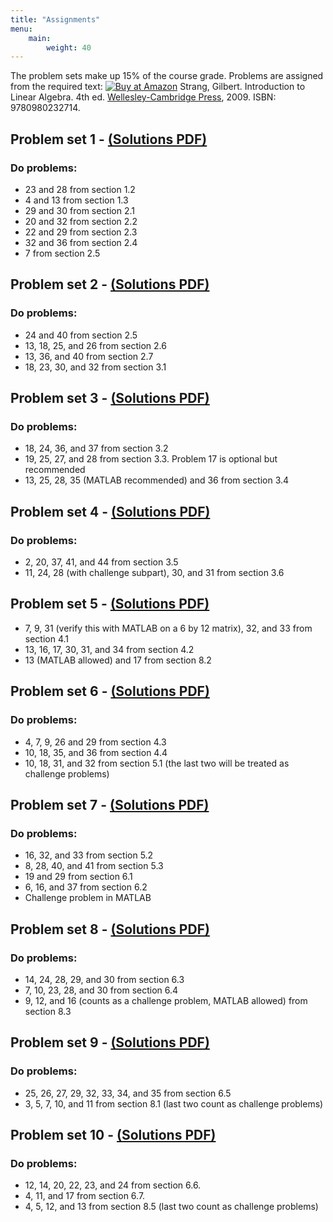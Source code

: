 ```yaml
---
title: "Assignments"
menu: 
    main:
        weight: 40
---
```

The problem sets make up 15% of the course grade. Problems are assigned from the required text: [![Buy at Amazon](images/a_logo_17.gif)](https://www.amazon.com/exec/obidos/ASIN/0980232716/ref=nosim/mitopencourse-20?linkCode=w61&imprToken=88O6qQed.wV654ySgRZ8OQ&slotNum=0) Strang, Gilbert. Introduction to Linear Algebra. 4th ed. [Wellesley-Cambridge Press](http://www.wellesleycambridge.com/), 2009. ISBN: 9780980232714.

## Problem set 1 - [(Solutions PDF)](assignments/MIT18_06S10_pset1_s10_soln.pdf)
### Do problems:

- 23 and 28 from section 1.2
- 4 and 13 from section 1.3
- 29 and 30 from section 2.1
- 20 and 32 from section 2.2
- 22 and 29 from section 2.3
- 32 and 36 from section 2.4
- 7 from section 2.5

## Problem set 2 - [(Solutions PDF)](assignments/MIT18_06S10_pset2_s10_soln.pdf)
### Do problems:

- 24 and 40 from section 2.5
- 13, 18, 25, and 26 from section 2.6
- 13, 36, and 40 from section 2.7
- 18, 23, 30, and 32 from section 3.1

## Problem set 3 - [(Solutions PDF)](assignments/MIT18_06S10_pset3_s10_soln.pdf)
### Do problems:

- 18, 24, 36, and 37 from section 3.2
- 19, 25, 27, and 28 from section 3.3. Problem 17 is optional but recommended
- 13, 25, 28, 35 (MATLAB recommended) and 36 from section 3.4

## Problem set 4 - [(Solutions PDF)](assignments/MIT18_06S10_pset4_s10_soln.pdf)
### Do problems:

- 2, 20, 37, 41, and 44 from section 3.5
- 11, 24, 28 (with challenge subpart), 30, and 31 from section 3.6

## Problem set 5 - [(Solutions PDF)](assignments/MIT18_06S10_pset5_s10_soln.pdf)
- 7, 9, 31 (verify this with MATLAB on a 6 by 12 matrix), 32, and 33 from section 4.1
- 13, 16, 17, 30, 31, and 34 from section 4.2
- 13 (MATLAB allowed) and 17 from section 8.2

## Problem set 6 - [(Solutions PDF)](assignments/MIT18_06S10_pset6_s10_soln.pdf)
### Do problems:

- 4, 7, 9, 26 and 29 from section 4.3
- 10, 18, 35, and 36 from section 4.4
- 10, 18, 31, and 32 from section 5.1 (the last two will be treated as challenge problems)

## Problem set 7 - [(Solutions PDF)](assignments/MIT18_06S10_pset7_s10_soln.pdf)
### Do problems:

- 16, 32, and 33 from section 5.2
- 8, 28, 40, and 41 from section 5.3
- 19 and 29 from section 6.1
- 6, 16, and 37 from section 6.2
- Challenge problem in MATLAB

## Problem set 8 - [(Solutions PDF)](assignments/MIT18_06S10_pset8_s10_soln.pdf)
### Do problems:

- 14, 24, 28, 29, and 30 from section 6.3
- 7, 10, 23, 28, and 30 from section 6.4
- 9, 12, and 16 (counts as a challenge problem, MATLAB allowed) from section 8.3

## Problem set 9 - [(Solutions PDF)](assignments/MIT18_06S10_pset9_s10_soln.pdf)
### Do problems:

- 25, 26, 27, 29, 32, 33, 34, and 35 from section 6.5
- 3, 5, 7, 10, and 11 from section 8.1 (last two count as challenge problems)

## Problem set 10 - [(Solutions PDF)](assignments/MIT18_06S10_pset10_s10_soln.pdf)
### Do problems:

- 12, 14, 20, 22, 23, and 24 from section 6.6.
- 4, 11, and 17 from section 6.7.
- 4, 5, 12, and 13 from section 8.5 (last two count as challenge problems)